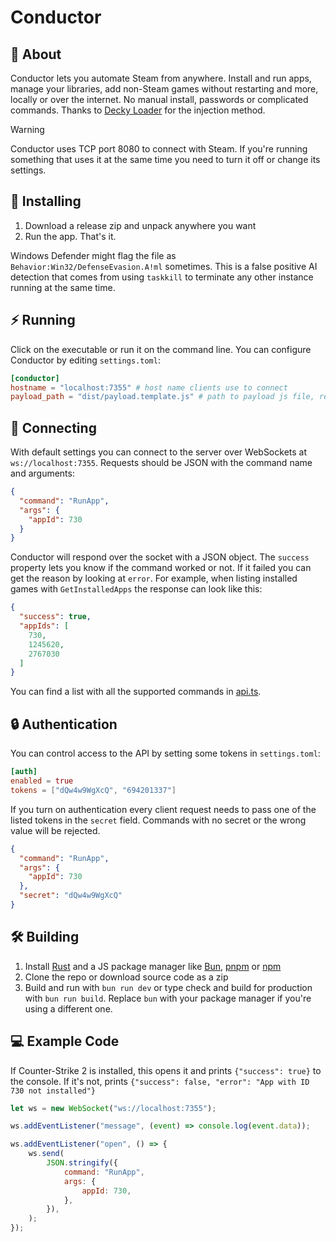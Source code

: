 # Conductor

## 📘 About

Conductor lets you automate Steam from anywhere. Install and run apps, manage your libraries, add non-Steam games
without restarting and more, locally or over the internet. No manual install, passwords or complicated commands. Thanks
to [Decky Loader](https://github.com/SteamDeckHomebrew/decky-loader) for the injection method.

> [!WARNING]
> Conductor uses TCP port 8080 to connect with Steam. If you're running something that uses it at the same time you need
> to turn it off or change its settings.

## 💽 Installing

1. Download a release zip and unpack anywhere you want
2. Run the app. That's it.

Windows Defender might flag the file as `Behavior:Win32/DefenseEvasion.A!ml` sometimes. This is a false positive AI
detection that comes from using `taskkill` to terminate any other instance running at the same time.

## ⚡ Running

Click on the executable or run it on the command line. You can configure Conductor by editing `settings.toml`:

```toml
[conductor]
hostname = "localhost:7355" # host name clients use to connect
payload_path = "dist/payload.template.js" # path to payload js file, relative to the executable
```

## 🔗 Connecting

With default settings you can connect to the server over WebSockets at `ws://localhost:7355`. Requests should be JSON
with the command name and arguments:

```json
{
  "command": "RunApp",
  "args": {
    "appId": 730
  }
}
```

Conductor will respond over the socket with a JSON object. The `success` property lets you know if the command worked or
not. If it failed you can get the reason by looking at `error`. For example, when listing installed games with
`GetInstalledApps` the response can look like this:

```json
{
  "success": true,
  "appIds": [
    730,
    1245620,
    2767030
  ]
}
```

You can find a list with all the supported commands in [api.ts](src/js/api.ts).

## 🔒 Authentication

You can control access to the API by setting some tokens in `settings.toml`:

```toml
[auth]
enabled = true
tokens = ["dQw4w9WgXcQ", "694201337"]
```

If you turn on authentication every client request needs to pass one of the listed tokens in the `secret` field.
Commands with no secret or the wrong value will be rejected.

```json
{
  "command": "RunApp",
  "args": {
    "appId": 730
  },
  "secret": "dQw4w9WgXcQ"
}
```

## 🛠️ Building

1. Install [Rust](https://www.rust-lang.org/tools/install) and a JS package manager
   like [Bun](https://bun.sh), [pnpm](https://pnpm.io) or [npm](https://nodejs.org)
2. Clone the repo or download source code as a zip
3. Build and run with `bun run dev` or type check and build for production with `bun run build`. Replace `bun` with your
   package manager if you're using a different one.

## 💻 Example Code

If Counter-Strike 2 is installed, this opens it and prints `{"success": true}` to the
console. If it's not, prints `{"success": false, "error": "App with ID 730 not installed"}`

```javascript
let ws = new WebSocket("ws://localhost:7355");

ws.addEventListener("message", (event) => console.log(event.data));

ws.addEventListener("open", () => {
    ws.send(
        JSON.stringify({
            command: "RunApp",
            args: {
                appId: 730,
            },
        }),
    );
});
```
